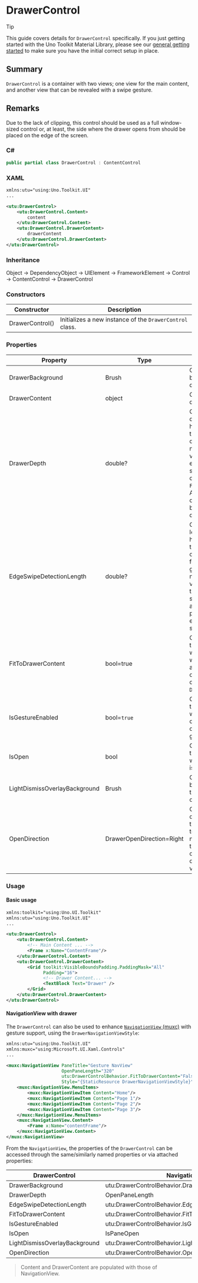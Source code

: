 # DrawerControl

> [!TIP] 
> This guide covers details for `DrawerControl` specifically. If you just getting started with the Uno Toolkit Material Library, please see our [general getting started](../getting-started.md) to make sure you have the initial correct setup in place.

## Summary
`DrawerControl` is a container with two views; one view for the main content, and another view that can be revealed with a swipe gesture.

## Remarks
Due to the lack of clipping, this control should be used as a full window-sized control or, at least, the side where the drawer opens from should be placed on the edge of the screen.

### C#
```csharp
public partial class DrawerControl : ContentControl
```

### XAML
```xml
xmlns:utu="using:Uno.Toolkit.UI"
...

<utu:DrawerControl>
    <utu:DrawerControl.Content>
        content
    </utu:DrawerControl.Content>
    <utu:DrawerControl.DrawerContent>
        drawerContent
    </utu:DrawerControl.DrawerContent>
</utu:DrawerControl>
```

### Inheritance 
Object &#8594; DependencyObject &#8594; UIElement &#8594; FrameworkElement &#8594; Control &#8594; ContentControl &#8594; DrawerControl

### Constructors
| Constructor     | Description                                              |
|-----------------|----------------------------------------------------------|
| DrawerControl() | Initializes a new instance of the `DrawerControl` class. |

### Properties
Property|Type|Description
-|-|-
DrawerBackground|Brush|Gets or sets the background of the drawer.
DrawerContent|object|Gets or sets the drawer content.
DrawerDepth|double?|Get or sets the depth (width or height depending on the `OpenDirection`) of the drawer.<br/>note: The default value is null which enables fully stretched or fit the content (see: `FitToDrawerContent`). Alternatively, a concrete value can be set for a fixed depth.
EdgeSwipeDetectionLength|double?|Gets or sets the length (width or height depending on the `OpenDirection`) of the area allowed for opening swipe gesture. <br/>note: By default, this value is null allowing the drawer to be swiped open from anywhere. Setting a positive value will enforce the edge swipe for opening.
FitToDrawerContent|bool=true|Get or sets a value that indicates whether the drawer will fit to content and aligned to the edge or stretch to fill the control when `DrawerDepth` is null.
IsGestureEnabled|bool=`true`|Get or sets a value that indicates whether the user can interact with the control using gesture.
IsOpen|bool|Gets or sets a value that specifies whether the drawer is open.
LightDismissOverlayBackground|Brush|Gets or sets the brush used to paint the light dismiss overlay.
OpenDirection|DrawerOpenDirection=Right|Gets or sets the direction in which the drawer opens toward. <br/>note: The position of the drawer when opened is the opposite of this value.

### Usage
#### Basic usage
```xml
xmlns:toolkit="using:Uno.UI.Toolkit"
xmlns:utu="using:Uno.Toolkit.UI"
...

<utu:DrawerControl>
    <utu:DrawerControl.Content>
        <!-- Main Content ... -->
        <Frame x:Name="ContentFrame"/>
    </utu:DrawerControl.Content>
    <utu:DrawerControl.DrawerContent>
        <Grid toolkit:VisibleBoundsPadding.PaddingMask="All"
              Padding="16">
              <!-- Drawer Content... -->
              <TextBlock Text="Drawer" />
        </Grid>
    </utu:DrawerControl.DrawerContent>
</utu:DrawerControl>
```

#### NavigationView with drawer
The `DrawerControl` can also be used to enhance [`NavigationView` (muxc)](https://docs.microsoft.com/en-us/windows/winui/api/microsoft.ui.xaml.controls.navigationview?view=winui-3.0) with gesture support, using the `DrawerNavigationViewStyle`:
```xml
xmlns:utu="using:Uno.Toolkit.UI"
xmlns:muxc="using:Microsoft.UI.Xaml.Controls"
...

<muxc:NavigationView PaneTitle="Gesture NavView"
                     OpenPaneLength="320"
                     utu:DrawerControlBehavior.FitToDrawerContent="False"
                     Style="{StaticResource DrawerNavigationViewStyle}">
    <muxc:NavigationView.MenuItems>
        <muxc:NavigationViewItem Content="Home"/>
        <muxc:NavigationViewItem Content="Page 1"/>
        <muxc:NavigationViewItem Content="Page 2"/>
        <muxc:NavigationViewItem Content="Page 3"/>
    </muxc:NavigationView.MenuItems>
    <muxc:NavigationView.Content>
        <Frame x:Name="contentFrame"/>
    </muxc:NavigationView.Content>
</muxc:NavigationView>
```

From the `NavigationView`, the properties of the `DrawerControl` can be accessed through the same/similarly named properties or via attached properties:

DrawerControl|NavigationView
-|-
DrawerBackground|utu:DrawerControlBehavior.DrawerBackground
DrawerDepth|OpenPaneLength
EdgeSwipeDetectionLength|utu:DrawerControlBehavior.EdgeSwipeDetectionLength
FitToDrawerContent|utu:DrawerControlBehavior.FitToDrawerContent
IsGestureEnabled|utu:DrawerControlBehavior.IsGestureEnabled
IsOpen|IsPaneOpen
LightDismissOverlayBackground|utu:DrawerControlBehavior.LightDismissOverlayBackground
OpenDirection|utu:DrawerControlBehavior.OpenDirection
> Content and DrawerContent are populated with those of NavigationView.
